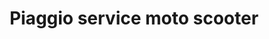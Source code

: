 ---
title: "Piaggio service moto scooter"
url: /lausanne/piaggio-service-moto-scooter/
shop: Motorrad
---